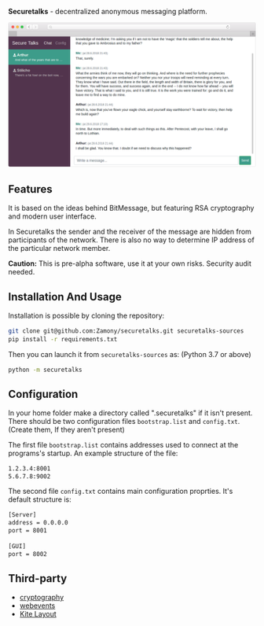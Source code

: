 **Securetalks** - decentralized anonymous messaging platform.

![Securetalks screenshot](./screenshot.png)

## Features
It is based on the ideas behind BitMessage, but featuring RSA cryptography and modern user interface.

In Securetalks the sender and the receiver of the message are hidden from participants of the network. There is also no way to determine IP address of the particular network member.

**Caution:** This is pre-alpha software, use it at your own risks. Security audit needed.

## Installation And Usage
Installation is possible by cloning the repository:

```bash
git clone git@github.com:Zamony/securetalks.git securetalks-sources
pip install -r requirements.txt
```

Then you can launch it from `securetalks-sources` as:  (Python 3.7 or above)
```bash
python -m securetalks
```

## Configuration
In your home folder make a directory called ".securetalks" if it isn't present. 
There should be two configuration files `bootstrap.list` and `config.txt`. (Create them, If they aren't present)

The first file `bootstrap.list` contains addresses used to connect at the programs's startup. An example structure of the file:
```
1.2.3.4:8001
5.6.7.8:9002
```
The second file `config.txt` contains main configuration proprties. It's default structure is:
```
[Server]
address = 0.0.0.0
port = 8001

[GUI]
port = 8002
```

## Third-party
+ [cryptography](https://github.com/pyca/cryptography)
+ [webevents](https://github.com/Zamony/webevents)
+ [Kite Layout](https://github.com/Zamony/kite-layout)